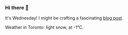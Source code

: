 ### Hi there :wave:

It's Wednesday! I might be crafting a fascinating [blog post](https://www.benjaminwuethrich.dev).

Weather in Toronto: light snow, at -1°C.
